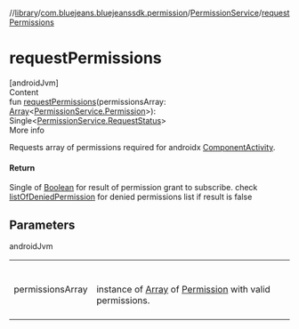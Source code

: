 //[library](../../../index.md)/[com.bluejeans.bluejeanssdk.permission](../index.md)/[PermissionService](index.md)/[requestPermissions](request-permissions.md)



# requestPermissions  
[androidJvm]  
Content  
fun [requestPermissions](request-permissions.md)(permissionsArray: [Array](https://kotlinlang.org/api/latest/jvm/stdlib/kotlin/-array/index.html)<[PermissionService.Permission](-permission/index.md)>): Single<[PermissionService.RequestStatus](-request-status/index.md)>  
More info  


Requests array of  permissions required for androidx [ComponentActivity](https://developer.android.com/reference/kotlin/androidx/activity/ComponentActivity.html).



#### Return  


Single of  [Boolean](https://kotlinlang.org/api/latest/jvm/stdlib/kotlin/-boolean/index.html) for result of permission grant to subscribe. check [listOfDeniedPermission](list-of-denied-permission.md) for denied permissions list if result is false



## Parameters  
  
androidJvm  
  
| | |
|---|---|
| <a name="com.bluejeans.bluejeanssdk.permission/PermissionService/requestPermissions/#kotlin.Array[com.bluejeans.bluejeanssdk.permission.PermissionService.Permission]/PointingToDeclaration/"></a>permissionsArray| <a name="com.bluejeans.bluejeanssdk.permission/PermissionService/requestPermissions/#kotlin.Array[com.bluejeans.bluejeanssdk.permission.PermissionService.Permission]/PointingToDeclaration/"></a><br><br>instance of [Array](https://kotlinlang.org/api/latest/jvm/stdlib/kotlin/-array/index.html) of [Permission](-permission/index.md) with valid permissions.<br><br>|
  
  



